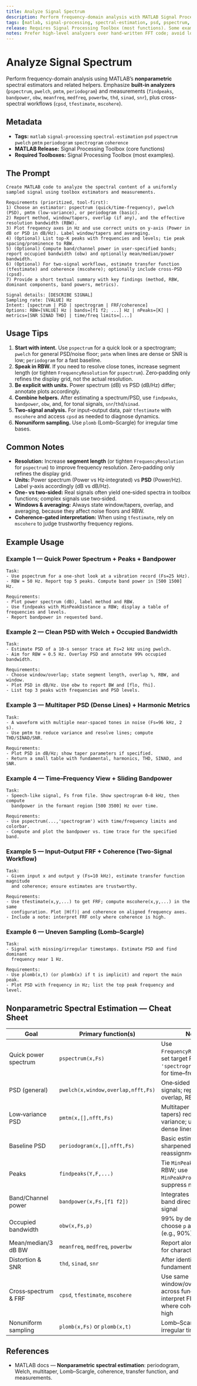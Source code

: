 ```yaml
---
title: Analyze Signal Spectrum
description: Perform frequency-domain analysis with MATLAB Signal Processing Toolbox using nonparametric spectral estimators and helper measurements.
tags: [matlab, signal-processing, spectral-estimation, psd, pspectrum, pwelch, pmtm, periodogram, spectrogram, cpsd, coherence, transfer-function]
release: Requires Signal Processing Toolbox (most functions). Some examples also reference DSP System Toolbox.
notes: Prefer high-level analyzers over hand-written FFT code; avoid low-level scaling unless explicitly requested.
---
```


# Analyze Signal Spectrum

Perform frequency-domain analysis using MATLAB’s **nonparametric** spectral estimators and related helpers. Emphasize **built-in analyzers** (`pspectrum`, `pwelch`, `pmtm`, `periodogram`) and measurements (`findpeaks`, `bandpower`, `obw`, `meanfreq`, `medfreq`, `powerbw`, `thd`, `sinad`, `snr`), plus cross-spectral workflows (`cpsd`, `tfestimate`, `mscohere`).

## Metadata

- **Tags:** `matlab` `signal-processing` `spectral-estimation` `psd` `pspectrum` `pwelch` `pmtm` `periodogram` `spectrogram` `coherence`
- **MATLAB Release:** Signal Processing Toolbox (core functions)
- **Required Toolboxes:** Signal Processing Toolbox (most examples).

## The Prompt

```text
Create MATLAB code to analyze the spectral content of a uniformly sampled signal using toolbox estimators and measurements.

Requirements (prioritized, tool-first):
1) Choose an estimator: pspectrum (quick/time-frequency), pwelch (PSD), pmtm (low-variance), or periodogram (basic).
2) Report method, window/tapers, overlap (if any), and the effective resolution bandwidth (RBW).
3) Plot frequency axes in Hz and use correct units on y-axis (Power in dB or PSD in dB/Hz). Label window/tapers and averaging.
4) (Optional) List top-K peaks with frequencies and levels; tie peak spacing/prominence to RBW.
5) (Optional) Compute band/channel power in user-specified bands; report occupied bandwidth (obw) and optionally mean/median/power bandwidth.
6) (Optional) For two-signal workflows, estimate transfer function (tfestimate) and coherence (mscohere); optionally include cross-PSD (cpsd).
7) Provide a short textual summary with key findings (method, RBW, dominant components, band powers, metrics).

Signal details: [DESCRIBE SIGNAL]
Sampling rate: [VALUE] Hz
Intent: [spectrum | PSD | spectrogram | FRF/coherence]
Options: RBW≈[VALUE] Hz | bands=[f1 f2; ...] Hz | nPeaks=[K] | metrics=[SNR SINAD THD] | time/freq limits=[...]
```

## Usage Tips

1. **Start with intent.** Use `pspectrum` for a quick look or a spectrogram; `pwelch` for general PSD/noise floor; `pmtm` when lines are dense or SNR is low; `periodogram` for a fast baseline.
2. **Speak in RBW.** If you need to resolve close tones, increase segment length (or tighten `FrequencyResolution` for `pspectrum`). Zero‑padding only refines the display grid, not the actual resolution.
3. **Be explicit with units.** Power spectrum (dB) vs PSD (dB/Hz) differ; annotate plots accordingly.
4. **Combine helpers.** After estimating a spectrum/PSD, use `findpeaks`, `bandpower`, `obw`, and, for tonal signals, `snr`/`thd`/`sinad`.
5. **Two-signal analysis.** For input–output data, pair `tfestimate` with `mscohere` and access `cpsd` as needed to diagnose dynamics.
6. **Nonuniform sampling.** Use `plomb` (Lomb–Scargle) for irregular time bases.

## Common Notes

- **Resolution:** Increase **segment length** (or tighten `FrequencyResolution` for `pspectrum`) to improve frequency resolution. Zero‑padding only refines the display grid.  
- **Units:** Power spectrum (Power vs Hz‑integrated) vs **PSD** (Power/Hz). Label y‑axis accordingly (dB vs dB/Hz).  
- **One‑ vs two‑sided:** Real signals often yield one‑sided spectra in toolbox functions; complex signals use two‑sided.  
- **Windows & averaging:** Always state window/tapers, overlap, and averaging, because they affect noise floors and RBW.  
- **Coherence‑gated interpretation:** When using `tfestimate`, rely on `mscohere` to judge trustworthy frequency regions.

## Example Usage

### Example 1 — Quick Power Spectrum + Peaks + Bandpower
```
Task:
- Use pspectrum for a one-shot look at a vibration record (Fs=25 kHz).
- RBW ≈ 50 Hz. Report top 5 peaks. Compute band power in [500 1500] Hz.

Requirements:
- Plot power spectrum (dB), label method and RBW.
- Use findpeaks with MinPeakDistance ≥ RBW; display a table of frequencies and levels.
- Report bandpower in requested band.
```

### Example 2 — Clean PSD with Welch + Occupied Bandwidth
```
Task:
- Estimate PSD of a 10-s sensor trace at Fs=2 kHz using pwelch.
- Aim for RBW ≈ 0.5 Hz. Overlay PSD and annotate 99% occupied bandwidth.

Requirements:
- Choose window/overlap; state segment length, overlap %, RBW, and window.
- Plot PSD in dB/Hz. Use obw to report BW and [flo, fhi].
- List top 3 peaks with frequencies and PSD levels.
```

### Example 3 — Multitaper PSD (Dense Lines) + Harmonic Metrics
```
Task:
- A waveform with multiple near-spaced tones in noise (Fs=96 kHz, 2 s).
- Use pmtm to reduce variance and resolve lines; compute THD/SINAD/SNR.

Requirements:
- Plot PSD in dB/Hz; show taper parameters if specified.
- Return a small table with fundamental, harmonics, THD, SINAD, and SNR.
```

### Example 4 — Time–Frequency View + Sliding Bandpower
```
Task:
- Speech-like signal, Fs from file. Show spectrogram 0–8 kHz, then compute
  bandpower in the formant region [500 3500] Hz over time.

Requirements:
- Use pspectrum(...,'spectrogram') with time/frequency limits and colorbar.
- Compute and plot the bandpower vs. time trace for the specified band.
```

### Example 5 — Input–Output FRF + Coherence (Two-Signal Workflow)
```
Task:
- Given input x and output y (Fs=10 kHz), estimate transfer function magnitude
  and coherence; ensure estimates are trustworthy.

Requirements:
- Use tfestimate(x,y,...) to get FRF; compute mscohere(x,y,...) in the same
  configuration. Plot |H(f)| and coherence on aligned frequency axes.
- Include a note: interpret FRF only where coherence is high.
```

### Example 6 — Uneven Sampling (Lomb–Scargle)
```
Task:
- Signal with missing/irregular timestamps. Estimate PSD and find dominant
  frequency near 1 Hz.

Requirements:
- Use plomb(x,t) (or plomb(x) if t is implicit) and report the main peak.
- Plot PSD with frequency in Hz; list the top peak frequency and level.
```

## Nonparametric Spectral Estimation — Cheat Sheet

| Goal | Primary function(s) | Notes |
|---|---|---|
| Quick power spectrum | `pspectrum(x,Fs)` | Use `FrequencyResolution` to set target RBW; `'spectrogram'` option for time–frequency |
| PSD (general) | `pwelch(x,window,overlap,nfft,Fs)` | One‑sided for real signals; report window, overlap, RBW |
| Low‑variance PSD | `pmtm(x,[],nfft,Fs)` | Multitaper (Slepian tapers) reduces variance; useful for dense lines |
| Baseline PSD | `periodogram(x,[],nfft,Fs)` | Basic estimator; sharpened with reassignment if needed |
| Peaks | `findpeaks(Y,F,...)` | Tie `MinPeakDistance` ≳ RBW; use `MinPeakProminence` to suppress noise |
| Band/Channel power | `bandpower(x,Fs,[f1 f2])` | Integrates power in a band directly from the signal |
| Occupied bandwidth | `obw(x,Fs,p)` | 99% by default; choose `p` as needed (e.g., 90%) |
| Mean/median/3 dB BW | `meanfreq`, `medfreq`, `powerbw` | Report alongside PSD for characterization |
| Distortion & SNR | `thd`, `sinad`, `snr` | After identifying the fundamental/harmonics |
| Cross‑spectrum & FRF | `cpsd`, `tfestimate`, `mscohere` | Use same window/overlap/nfft across functions; interpret FRF only where coherence is high |
| Nonuniform sampling | `plomb(x,Fs)` or `plomb(x,t)` | Lomb–Scargle PSD for irregular time bases |

## References

- MATLAB docs — **Nonparametric spectral estimation**: periodogram, Welch, multitaper, Lomb–Scargle, coherence, transfer function, and measurements.
